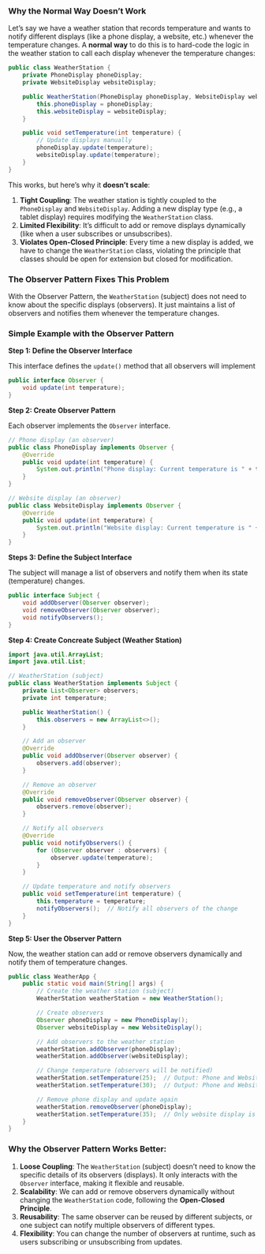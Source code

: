 ### Why the Normal Way Doesn’t Work

Let’s say we have a weather station that records temperature and wants to notify different displays (like a phone display, a website, etc.) whenever the temperature changes. A **normal way** to do this is to hard-code the logic in the weather station to call each display whenever the temperature changes:

```java
public class WeatherStation {
    private PhoneDisplay phoneDisplay;
    private WebsiteDisplay websiteDisplay;

    public WeatherStation(PhoneDisplay phoneDisplay, WebsiteDisplay websiteDisplay) {
        this.phoneDisplay = phoneDisplay;
        this.websiteDisplay = websiteDisplay;
    }

    public void setTemperature(int temperature) {
        // Update displays manually
        phoneDisplay.update(temperature);
        websiteDisplay.update(temperature);
    }
}
```

This works, but here’s why it **doesn’t scale**:

1. **Tight Coupling**: The weather station is tightly coupled to the `PhoneDisplay` and `WebsiteDisplay`. Adding a new display type (e.g., a tablet display) requires modifying the `WeatherStation` class.
2. **Limited Flexibility**: It’s difficult to add or remove displays dynamically (like when a user subscribes or unsubscribes).
3. **Violates Open-Closed Principle**: Every time a new display is added, we have to change the `WeatherStation` class, violating the principle that classes should be open for extension but closed for modification.

### The Observer Pattern Fixes This Problem

With the Observer Pattern, the `WeatherStation` (subject) does not need to know about the specific displays (observers). It just maintains a list of observers and notifies them whenever the temperature changes.

### Simple Example with the Observer Pattern

**Step 1: Define the Observer Interface** 

This interface defines the `update()` method that all observers will implement

```java
public interface Observer {
	void update(int temperature);
}
```

**Step 2: Create Observer Pattern**

Each observer implements the `Observer` interface.

```java
// Phone display (an observer)
public class PhoneDisplay implements Observer {
    @Override
    public void update(int temperature) {
        System.out.println("Phone display: Current temperature is " + temperature + "°C");
    }
}

// Website display (an observer)
public class WebsiteDisplay implements Observer {
    @Override
    public void update(int temperature) {
        System.out.println("Website display: Current temperature is " + temperature + "°C");
    }
}

```

**Steps 3: Define the Subject Interface**

The subject will manage a list of observers and notify them when its state (temperature) changes.

```java
public interface Subject {
	void addObserver(Observer observer);
	void removeObserver(Observer observer);
	void notifyObservers();
}
```

**Step 4: Create Concreate Subject (Weather Station)**

```java
import java.util.ArrayList;
import java.util.List;

// WeatherStation (subject)
public class WeatherStation implements Subject {
    private List<Observer> observers;
    private int temperature;

    public WeatherStation() {
        this.observers = new ArrayList<>();
    }

    // Add an observer
    @Override
    public void addObserver(Observer observer) {
        observers.add(observer);
    }

    // Remove an observer
    @Override
    public void removeObserver(Observer observer) {
        observers.remove(observer);
    }

    // Notify all observers
    @Override
    public void notifyObservers() {
        for (Observer observer : observers) {
            observer.update(temperature);
        }
    }

    // Update temperature and notify observers
    public void setTemperature(int temperature) {
        this.temperature = temperature;
        notifyObservers();  // Notify all observers of the change
    }
}

```

**Step 5: User the Observer Pattern**

Now, the weather station can add or remove observers dynamically and notify them of temperature changes.

```java
public class WeatherApp {
    public static void main(String[] args) {
        // Create the weather station (subject)
        WeatherStation weatherStation = new WeatherStation();

        // Create observers
        Observer phoneDisplay = new PhoneDisplay();
        Observer websiteDisplay = new WebsiteDisplay();

        // Add observers to the weather station
        weatherStation.addObserver(phoneDisplay);
        weatherStation.addObserver(websiteDisplay);

        // Change temperature (observers will be notified)
        weatherStation.setTemperature(25);  // Output: Phone and Website displays are updated
        weatherStation.setTemperature(30);  // Output: Phone and Website displays are updated

        // Remove phone display and update again
        weatherStation.removeObserver(phoneDisplay);
        weatherStation.setTemperature(35);  // Only website display is updated
    }
}

```

### Why the Observer Pattern Works Better:

1. **Loose Coupling**: The `WeatherStation` (subject) doesn’t need to know the specific details of its observers (displays). It only interacts with the `Observer` interface, making it flexible and reusable.
2. **Scalability**: We can add or remove observers dynamically without changing the `WeatherStation` code, following the **Open-Closed Principle**.
3. **Reusability**: The same observer can be reused by different subjects, or one subject can notify multiple observers of different types.
4. **Flexibility**: You can change the number of observers at runtime, such as users subscribing or unsubscribing from updates.
